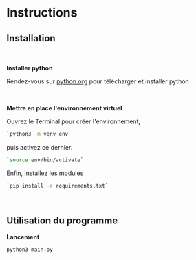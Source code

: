 # Instructions


## Installation

<br />

**Installer python**

Rendez-vous sur [python.org](https://www.python.org/downloads/) pour télécharger et installer python

<br />

**Mettre en place l'environnement virtuel**

Ouvrez le Terminal pour créer l'environnement,

```bash
`python3 -m venv env`
```

puis activez ce dernier. 

```bash
`source env/bin/activate`
```

Enfin, installez les modules

```bash
`pip install -r requirements.txt`
```

<br />

## Utilisation du programme


**Lancement**

```bash
python3 main.py
```
